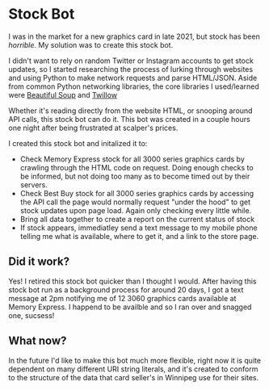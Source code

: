 # Stock Bot
 I was in the market for a new graphics card in late 2021, but stock has been *horrible*. My solution was to create this stock bot.
 
I didn't want to rely on random Twitter or Instagram accounts to get stock updates, so I started researching the process of lurking through websites and using Python to make network requests and parse HTML/JSON. Aside from common Python networking libraries, the core libraries I used/learned were [Beautiful Soup](https://www.crummy.com/software/BeautifulSoup/bs4/doc/) and [Twillow](https://www.twilio.com/docs)

Whether it's reading directly from the website HTML, or snooping around API calls, this stock bot can do it. This bot was created in a couple hours one night after being frustrated at scalper's prices. 
 
 I created this stock bot and initalized it to:
 
 - Check Memory Express stock for all 3000 series graphics cards by crawling through the HTML code on request. Doing enough checks to be informed, but not doing too many as to become timed out by their servers.
 - Check Best Buy stock for all 3000 series graphics cards by accessing the API call the page would normally request "under the hood" to get stock updates upon page load. Again only checking every little while.
 - Bring all data together to create a report on the current status of stock
 - If stock appears, immediatley send a text message to my mobile phone telling me what is available, where to get it, and a link to the store page.

## Did it work?

Yes! I retired this stock bot quicker than I thought I would. After having this stock bot run as a background process for around 20 days, I got a text message at 2pm notifying me of 12 3060 graphics cards available at Memory Express. I happend to be availble and so I ran over and snagged one, sucsess!

## What now?

In the future I'd like to make this bot much more flexible, right now it is quite dependent on many different URI string literals, and it's created to conform to the structure of the data that card seller's in Winnipeg use for their sites.
